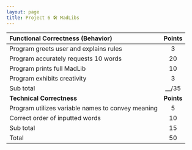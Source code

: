 ```yaml
---
layout: page
title: Project 6 🛠 MadLibs
---
```


| Functional Correctness (Behavior)                 |   Points   |
|:--------------------------------------------------|:----------:|
| Program greets user and explains rules            |     3      |
| Program accurately requests 10 words              |     20     |
| Program prints full MadLib                        |     10     |
| Program exhibits creativity                       |     3      |
| Sub total                                         |   __/35    |
| **Technical Correctness**                         | **Points** |
| Program utilizes variable names to convey meaning |     5      |
| Correct order of inputted words                   |     10     |
| Sub total                                         |     15     |
| Total                                             |     50     |

